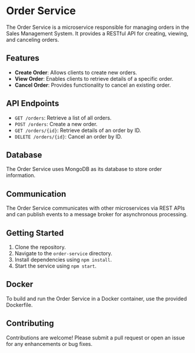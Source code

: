 # Order Service

The Order Service is a microservice responsible for managing orders in the Sales Management System. It provides a RESTful API for creating, viewing, and canceling orders.

## Features

- **Create Order**: Allows clients to create new orders.
- **View Order**: Enables clients to retrieve details of a specific order.
- **Cancel Order**: Provides functionality to cancel an existing order.

## API Endpoints

- `GET /orders`: Retrieve a list of all orders.
- `POST /orders`: Create a new order.
- `GET /orders/{id}`: Retrieve details of an order by ID.
- `DELETE /orders/{id}`: Cancel an order by ID.

## Database

The Order Service uses MongoDB as its database to store order information.

## Communication

The Order Service communicates with other microservices via REST APIs and can publish events to a message broker for asynchronous processing.

## Getting Started

1. Clone the repository.
2. Navigate to the `order-service` directory.
3. Install dependencies using `npm install`.
4. Start the service using `npm start`.

## Docker

To build and run the Order Service in a Docker container, use the provided Dockerfile.

## Contributing

Contributions are welcome! Please submit a pull request or open an issue for any enhancements or bug fixes.
